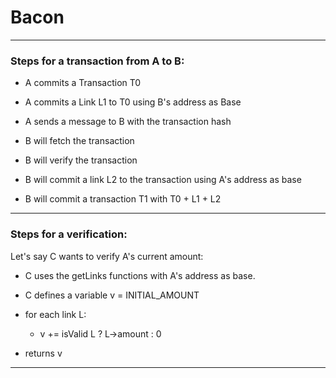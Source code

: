 <h1>Bacon</h1>

<hr>
<h3>Steps for a transaction from A to B:</h3>

- A commits a Transaction T0

- A commits a Link L1 to T0 using B's address as Base

- A sends a message to B with the transaction hash

- B will fetch the transaction

- B will verify the transaction

- B will commit a link L2 to the transaction using A's address as base

- B will commit a transaction T1 with T0 + L1 + L2
<hr>
<h3>Steps for a verification:</h3>

Let's say C wants to verify A's current amount:

- C uses the getLinks functions with A's address as base.

- C defines a variable v = INITIAL_AMOUNT

- for each link L:

	- v += isValid L ? L->amount : 0

- returns v
<hr>